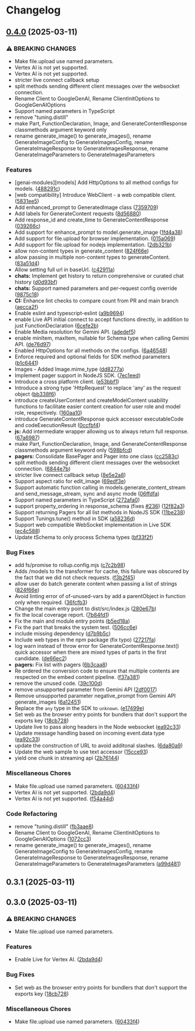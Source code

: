 # Changelog


## [0.4.0](https://github.com/googleapis/js-genai/compare/genai-v0.3.1...genai-v0.4.0) (2025-03-11)


### ⚠ BREAKING CHANGES

* Make file.upload use named parameters.
* Vertex AI is not yet supported.
* Vertex AI is not yet supported.
* stricter live connect callback setup
* split methods sending different client messages over the websocket connection.
* Rename Client to GoogleGenAI, Rename ClientInitOptions to GoogleGenAIOptions
* Support named parameters in TypeScript
* remove "tuning.distill"
* make Part, FunctionDeclaration, Image, and GenerateContentResponse classmethods argument keyword only
* rename generate_image() to generate_images(), rename GenerateImageConfig to GenerateImagesConfig, rename GenerateImageResponse to GenerateImagesResponse, rename GenerateImageParameters to GenerateImagesParameters

### Features

* [genai-modules][models] Add HttpOptions to all method configs for models. ([488291c](https://github.com/googleapis/js-genai/commit/488291cdc2772ecfb0a65e7d2ef87fc78a481000))
* [web compatibility] Introduce WebClient - a web compatible client. ([5831ee5](https://github.com/googleapis/js-genai/commit/5831ee566f44861f044898c9e08ce67bc8634e85))
* Add enhanced_prompt to GeneratedImage class ([7359709](https://github.com/googleapis/js-genai/commit/735970904003b6f65d947a416123985b338fef42))
* Add labels for GenerateContent requests ([8d56880](https://github.com/googleapis/js-genai/commit/8d56880403eac26694276cfb0c4ec54f7dfa4fff))
* Add response_id and create_time to GenerateContentResponse ([039266c](https://github.com/googleapis/js-genai/commit/039266c00f9e333f1901c0af0cd28255182aaa7e))
* Add support for enhance_prompt to model.generate_image ([1fd4a38](https://github.com/googleapis/js-genai/commit/1fd4a3894c69852924d338a6d7a72df9f5368e56))
* Add support for file.upload for browser implementation. ([015a069](https://github.com/googleapis/js-genai/commit/015a069ad78c66d7c6ffa93a152a50458435ad38))
* Add support for file.upload for nodejs implementation. ([2db321b](https://github.com/googleapis/js-genai/commit/2db321be15756ffa9c9f7b7d46eaefe181546650))
* allow non-content types in generate_content ([824f66e](https://github.com/googleapis/js-genai/commit/824f66eb62a611982814bc72fde9674336cb18cb))
* allow passing in multiple non-content types to generateContent. ([83a51d4](https://github.com/googleapis/js-genai/commit/83a51d436da1c7825ac52adc6c5b6b244542e437))
* Allow setting full url in baseUrl. ([c42911a](https://github.com/googleapis/js-genai/commit/c42911ae2c842accd58c19538d5acb99b115b70f))
* **chats:** Implement get history to return comprehensive or curated chat history ([d0d93bf](https://github.com/googleapis/js-genai/commit/d0d93bffc4d9f595a3ca4ff0deca57d2709d541a))
* **chats:** Support named parameters and per-request config override ([9875c18](https://github.com/googleapis/js-genai/commit/9875c18d368d6900f5233bf087a160bd2322a6a8))
* **CI:** Enhance lint checks to compare count from PR and main branch ([aecca2f](https://github.com/googleapis/js-genai/commit/aecca2f259a39674b656d65a482592b9dc4d64dc))
* Enable eslint and typescript-eslint ([a9b9694](https://github.com/googleapis/js-genai/commit/a9b96945570d2d64f96d2875756ab2b21422d242))
* enable Live API initial connect to accept functions directly, in addition to just FunctionDeclaration ([6cefe2b](https://github.com/googleapis/js-genai/commit/6cefe2bafb3dc3f84350013323199add9615c08c))
* Enable Media resolution for Gemini API. ([adedef5](https://github.com/googleapis/js-genai/commit/adedef58f029041c76931438c8d55f9824781f78))
* enable minItem, maxItem, nullable for Schema type when calling Gemini API. ([de76d97](https://github.com/googleapis/js-genai/commit/de76d97080d9bff847072182149ad7faa0e95536))
* Enabled HttpOptions for all methods on the configs. ([6a46548](https://github.com/googleapis/js-genai/commit/6a4654879530e2ffce92b7165771f0ad620e1448))
* Enforce required and optional fields for SDK method parameters ([b1c6441](https://github.com/googleapis/js-genai/commit/b1c6441c619bcc1c492cdfba60f37c2d7adb2bc5))
* Images - Added Image.mime_type ([dd8277a](https://github.com/googleapis/js-genai/commit/dd8277aea3548500ac30963904bab5b42281e0ee))
* Implement pager support in NodeJS SDK. ([7ec1eed](https://github.com/googleapis/js-genai/commit/7ec1eed1cf798168b4f96155d5e82494ad7288ed))
* Introduce a cross platform client. ([e53bbf1](https://github.com/googleapis/js-genai/commit/e53bbf193471026431edc9c8500061bf07eb1b75))
* Introduce a strong type 'HttpRequest' to replace 'any' as the request object ([bb338f6](https://github.com/googleapis/js-genai/commit/bb338f6eaeee35da9448e3122b874ce65e1aeee9))
* introduce createUserContent and createModelContent usability functions to facilitate easier content creation for user role and model role, respectively. ([160aa10](https://github.com/googleapis/js-genai/commit/160aa10592807cae9f2aef1c5dfc20e277faa5a2))
* introduce GenerateContentResponse quick accessor executableCode and codeExecutionResult ([0ccfbf4](https://github.com/googleapis/js-genai/commit/0ccfbf4bc50bc894d7a19ac3ad973ea99e1072c7))
* **js:** Add intermediate wrapper allowing us to always return full response. ([67a6987](https://github.com/googleapis/js-genai/commit/67a698772a9c24b3c27861a323cf61cf9171188a))
* make Part, FunctionDeclaration, Image, and GenerateContentResponse classmethods argument keyword only ([598bfcd](https://github.com/googleapis/js-genai/commit/598bfcd898fa992fca07092e4b8748a6d05679d7))
* **pagers:** Consolidate BasePager and Pager into one class ([cc2583c](https://github.com/googleapis/js-genai/commit/cc2583c2227dc91e7e5a3fb626d2a6a4061ac49a))
* split methods sending different client messages over the websocket connection. ([6844e7b](https://github.com/googleapis/js-genai/commit/6844e7b38402552067f8f815f3d064b036230bd0))
* stricter live connect callback setup ([8e5e2a8](https://github.com/googleapis/js-genai/commit/8e5e2a81122300149ec55c0796a63e27f7bb2c21))
* Support aspect ratio for edit_image ([69edf3e](https://github.com/googleapis/js-genai/commit/69edf3e10bc066a414ee79a2f57cc5a6b281fc53))
* Support automatic function calling in models.generate_content_stream and send_message_stream, sync and async mode ([06ffdfa](https://github.com/googleapis/js-genai/commit/06ffdfa8e9cdba1f32cb59bba7789a09b1a955e6))
* Support named parameters in TypeScript ([272afa0](https://github.com/googleapis/js-genai/commit/272afa019d20360184368c71cc1484fb72e216e5))
* support property_ordering in response_schema (fixes [#236](https://github.com/googleapis/js-genai/issues/236)) ([12f82a3](https://github.com/googleapis/js-genai/commit/12f82a342b5900e780af0136ae5a43c9bb568625))
* Support returning Pagers for all list methods in NodeJS SDK ([11be238](https://github.com/googleapis/js-genai/commit/11be238fc056b46cdb4d23079635e1a1d99ee108))
* Support Tunings.tune() method in SDK ([a58236d](https://github.com/googleapis/js-genai/commit/a58236d86a9d2cdeb3c414107aa3d680d3b215e8))
* Support web compatible WebSocket implementation in Live SDK ([ec4c588](https://github.com/googleapis/js-genai/commit/ec4c5889956d493996a82ee6a433dd1057938709))
* Update tSchema to only process Schema types ([bf33f2f](https://github.com/googleapis/js-genai/commit/bf33f2f487bb3ddf2f5ad34365bc86dc304d66a1))


### Bug Fixes

* add fs/promise to rollup.config.mjs ([c7c2b98](https://github.com/googleapis/js-genai/commit/c7c2b9872c08bd5f876db2e993e57c08f091c97c))
* Adds /models to the transformer for cache, this failure was obscured by the fact that we did not check requests. ([f3b2f45](https://github.com/googleapis/js-genai/commit/f3b2f45b3814e76cd4f8a09df2563e2058220f7c))
* allow user do batch generate content when passing a list of strings ([824f66e](https://github.com/googleapis/js-genai/commit/824f66eb62a611982814bc72fde9674336cb18cb))
* Avoid linting error of of-unused-vars by add a parentObject in function only when required. ([36fcfb3](https://github.com/googleapis/js-genai/commit/36fcfb37f58dd74f903421456e292174edf7fe1d))
* Change the main entry point to dist/src/index.js ([280e67b](https://github.com/googleapis/js-genai/commit/280e67b2e7608c07eae54cc1b157584da6ad2476))
* fix the local coverage report. ([7b84fd1](https://github.com/googleapis/js-genai/commit/7b84fd186b8221a8521c968676c12bf51adf5eda))
* Fix the main and module entry points ([b5ed18a](https://github.com/googleapis/js-genai/commit/b5ed18a2a6cb7bac0fbe928b3a8e691949e58220))
* Fix the part that breaks the system test. ([506cc6e](https://github.com/googleapis/js-genai/commit/506cc6ece53a03c725ff800309f4ba7dcc4f1093))
* include missing dependency ([d7b9b5c](https://github.com/googleapis/js-genai/commit/d7b9b5cc303c57ae01b06ecb1d7baff60974842a))
* Include web types in the npm package (fix typo) ([27217fa](https://github.com/googleapis/js-genai/commit/27217fab0a465d6f1143a21759afe333504254df))
* log warn instead of throw error for GenerateContentResponse.text() quick accessor when there are mixed types of parts in the first candidate. ([de66ec2](https://github.com/googleapis/js-genai/commit/de66ec29601f4834f9717fb5cd4b1d44f817106b))
* **pagers:** Fix list with pagers ([6b3caa8](https://github.com/googleapis/js-genai/commit/6b3caa87c72a2f2efbeea5f13440860011d93dba))
* Re ordered the conversion code to ensure that multiple contents are respected on the embed content pipeline. ([f37a381](https://github.com/googleapis/js-genai/commit/f37a381f8c103aac53346dc5137a62c7bde9da8f))
* remove the unused code. ([39c100d](https://github.com/googleapis/js-genai/commit/39c100d919531083a942631cdef7284fe9f07007))
* remove unsupported parameter from Gemini API ([2df0017](https://github.com/googleapis/js-genai/commit/2df00175e6f6a92c1826503cdd3e5efbdd0cae79))
* Remove unsupported parameter negative_prompt from Gemini API generate_images ([6a12451](https://github.com/googleapis/js-genai/commit/6a124514442731ef9c3a072947f272095e2282fd))
* Replace the `any` type in the SDK to `unknown`. ([e17499e](https://github.com/googleapis/js-genai/commit/e17499e4661664cd0c1e8dc62b8830f7ef297de2))
* Set web as the browser entry points for bundlers that don't support the exports key ([18cb728](https://github.com/googleapis/js-genai/commit/18cb7283665f42fc9c7243ad9b82545c551e7444))
* Update live to pass along headers in the Node websocket ([ea92c33](https://github.com/googleapis/js-genai/commit/ea92c3342e91efcfd25291a6e03edd5521f29e0c))
* Update message handling based on incoming event.data type ([ea92c33](https://github.com/googleapis/js-genai/commit/ea92c3342e91efcfd25291a6e03edd5521f29e0c))
* update the construction of URL to avoid additonal slashes. ([6da80a9](https://github.com/googleapis/js-genai/commit/6da80a9306dcbdc4a1265fcce7dfaff2db87f1fa))
* Update the web sample to use text accessor ([15cce93](https://github.com/googleapis/js-genai/commit/15cce938acedfd6c509066c7b861377fa5a07d6d))
* yield one chunk in streaming api ([2b76144](https://github.com/googleapis/js-genai/commit/2b76144472b21481d14bd51ee6eac517ca795137))


### Miscellaneous Chores

* Make file.upload use named parameters. ([60433f4](https://github.com/googleapis/js-genai/commit/60433f41b770d3c0a1e3cbbb50a2cea985396426))
* Vertex AI is not yet supported. ([2bda9d4](https://github.com/googleapis/js-genai/commit/2bda9d407712fbdab127ee7797572ac520b32423))
* Vertex AI is not yet supported. ([f54a44d](https://github.com/googleapis/js-genai/commit/f54a44dbdcc2e5c9e435991db809df0ea487be3f))


### Code Refactoring

* remove "tuning.distill" ([fb3aae8](https://github.com/googleapis/js-genai/commit/fb3aae886acd5a0e3750f2bcdc6d890845dc68f1))
* Rename Client to GoogleGenAI, Rename ClientInitOptions to GoogleGenAIOptions ([1072cc3](https://github.com/googleapis/js-genai/commit/1072cc3d85b0b478296126865578ec1dbe55e617))
* rename generate_image() to generate_images(), rename GenerateImageConfig to GenerateImagesConfig, rename GenerateImageResponse to GenerateImagesResponse, rename GenerateImageParameters to GenerateImagesParameters ([a99d481](https://github.com/googleapis/js-genai/commit/a99d48127c08fb063a9cb84678df889377bb7b7e))

## 0.3.1 (2025-03-11)

## 0.3.0 (2025-03-11)


### ⚠ BREAKING CHANGES

* Make file.upload use named parameters.

### Features

* Enable Live for Vertex AI. ([2bda9d4](https://github.com/googleapis/js-genai/commit/2bda9d407712fbdab127ee7797572ac520b32423))


### Bug Fixes


* Set web as the browser entry points for bundlers that don't support the exports key ([18cb728](https://github.com/googleapis/js-genai/commit/18cb7283665f42fc9c7243ad9b82545c551e7444))

### Miscellaneous Chores

* Make file.upload use named parameters. ([60433f4](https://github.com/googleapis/js-genai/commit/60433f41b770d3c0a1e3cbbb50a2cea985396426))
